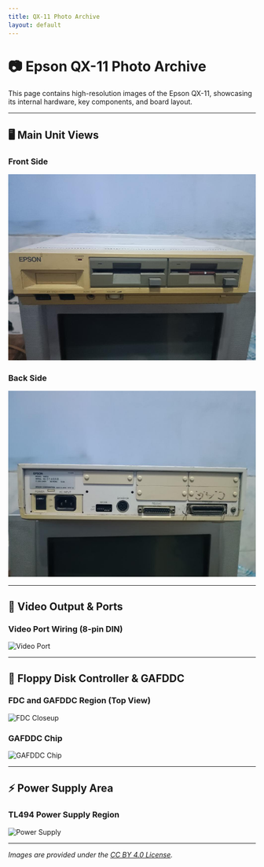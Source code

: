 ```yaml
---
title: QX-11 Photo Archive
layout: default
---
```


# 📷 Epson QX-11 Photo Archive

This page contains high-resolution images of the Epson QX-11, showcasing its internal hardware, key components, and board layout.

---

## 🖥️ Main Unit Views

### Front Side  
![Main Unit Frontt](https://github.com/pradavic-1972/epson-qx11-research/blob/main/photos/QX11-Front.jpg)

### Back Side  
![Main Unit Back](https://github.com/pradavic-1972/epson-qx11-research/blob/main/photos/QX11-back.jpg)

---

## 🔌 Video Output & Ports

### Video Port Wiring (8-pin DIN)  
![Video Port](../photos/video_port_wiring.jpg)

---

## 🔧 Floppy Disk Controller & GAFDDC

### FDC and GAFDDC Region (Top View)  
![FDC Closeup](../photos/fdc_gafddc_top.jpg)

### GAFDDC Chip  
![GAFDDC Chip](../photos/gafddc_chip.jpg)

---

## ⚡ Power Supply Area

### TL494 Power Supply Region  
![Power Supply](../photos/psu_tl494.jpg)

---

_Images are provided under the [CC BY 4.0 License](../LICENSE-CC-BY.txt)._
